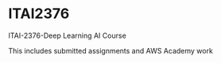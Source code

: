 # ITAI2376
ITAI-2376-Deep Learning AI Course

This includes submitted assignments and AWS Academy work
